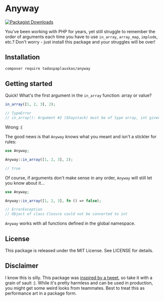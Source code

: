 # Anyway

[![Packagist Downloads](https://img.shields.io/packagist/dm/tadaspaplauskas/anyway)](https://packagist.org/packages/tadaspaplauskas/anyway)

You've been working with PHP for years, yet still struggle to remember the order of arguments each time you have to use `in_array`, `array_map`, `implode`, etc.? Don't worry - just install this package and your struggles will be over!

## Installation

```sh
composer require tadaspaplauskas/anyway
```

## Getting started

Quick! What's the first argument in the `in_array` function: array or value?

```php
in_array([1, 2, 3], 2);

// TypeError
// in_array(): Argument #2 ($haystack) must be of type array, int given
```

Wrong :(

The good news is that `Anyway` knows what you meant and isn't a stickler for rules:

```php
use Anyway;

Anyway::in_array([1, 2, 3], 2);

// true
```

Of course, if arguments don't make sense in any order, `Anyway` will still let you know about it...

```php
use Anyway;

Anyway::in_array([1, 2, 3], fn () => false);

// ErrorException
// Object of class Closure could not be converted to int
```

`Anyway` works with all functions defined in the global namespace.

## License

This package is released under the MIT License. See LICENSE for details.

## Disclaimer

I know this is silly. This package was [inspired by a tweet](https://twitter.com/aschmelyun/status/1549716246907654144), so take it with a grain of sault :). While it's pretty harmless and can be used in production, you might get some weird looks from teammates. Best to treat this as performance art in a package form.
